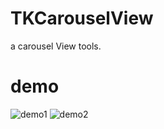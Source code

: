# TKCarouselView
a carousel View tools.

# demo

![demo1](https://github.com/libtinker/TKCarouselView/blob/master/TKCarouselView/demo1.png)
![demo2](https://github.com/libtinker/TKCarouselView/blob/master/TKCarouselView/demo2.png)
